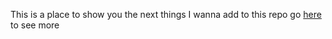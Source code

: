 This is a place to show you the next things I wanna add to this repo go [here](https://trello.com/b/bwdwSrIU/next-stuff-to-add-to-md-file) to see more 